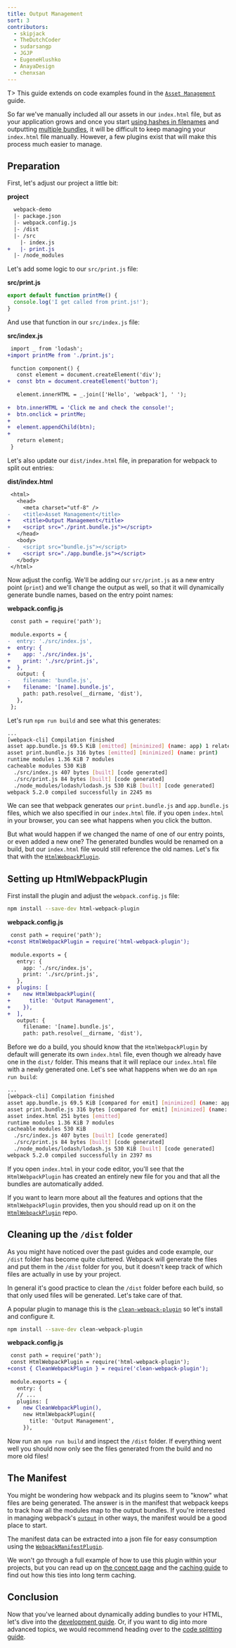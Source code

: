 ```yaml
---
title: Output Management
sort: 3
contributors:
  - skipjack
  - TheDutchCoder
  - sudarsangp
  - JGJP
  - EugeneHlushko
  - AnayaDesign
  - chenxsan
---
```


T> This guide extends on code examples found in the [`Asset Management`](/guides/asset-management) guide.

So far we've manually included all our assets in our `index.html` file, but as your application grows and once you start [using hashes in filenames](/guides/caching) and outputting [multiple bundles](/guides/code-splitting), it will be difficult to keep managing your `index.html` file manually. However, a few plugins exist that will make this process much easier to manage.

## Preparation

First, let's adjust our project a little bit:

__project__

``` diff
  webpack-demo
  |- package.json
  |- webpack.config.js
  |- /dist
  |- /src
    |- index.js
+   |- print.js
  |- /node_modules
```

Let's add some logic to our `src/print.js` file:

__src/print.js__

``` js
export default function printMe() {
  console.log('I get called from print.js!');
}
```

And use that function in our `src/index.js` file:

__src/index.js__

``` diff
 import _ from 'lodash';
+import printMe from './print.js';
 
 function component() {
   const element = document.createElement('div');
+  const btn = document.createElement('button');
 
   element.innerHTML = _.join(['Hello', 'webpack'], ' ');
 
+  btn.innerHTML = 'Click me and check the console!';
+  btn.onclick = printMe;
+
+  element.appendChild(btn);
+
   return element;
 }
```

Let's also update our `dist/index.html` file, in preparation for webpack to split out entries:

__dist/index.html__

``` diff
 <html>
   <head>
     <meta charset="utf-8" />
-    <title>Asset Management</title>
+    <title>Output Management</title>
+    <script src="./print.bundle.js"></script>
   </head>
   <body>
-    <script src="bundle.js"></script>
+    <script src="./app.bundle.js"></script>
   </body>
 </html>
```

Now adjust the config. We'll be adding our `src/print.js` as a new entry point (`print`) and we'll change the output as well, so that it will dynamically generate bundle names, based on the entry point names:

__webpack.config.js__

``` diff
 const path = require('path');
 
 module.exports = {
-  entry: './src/index.js',
+  entry: {
+    app: './src/index.js',
+    print: './src/print.js',
+  },
   output: {
-    filename: 'bundle.js',
+    filename: '[name].bundle.js',
     path: path.resolve(__dirname, 'dist'),
   },
 };
```

Let's run `npm run build` and see what this generates:

``` bash
...
[webpack-cli] Compilation finished
asset app.bundle.js 69.5 KiB [emitted] [minimized] (name: app) 1 related asset
asset print.bundle.js 316 bytes [emitted] [minimized] (name: print)
runtime modules 1.36 KiB 7 modules
cacheable modules 530 KiB
  ./src/index.js 407 bytes [built] [code generated]
  ./src/print.js 84 bytes [built] [code generated]
  ./node_modules/lodash/lodash.js 530 KiB [built] [code generated]
webpack 5.2.0 compiled successfully in 2245 ms
```

We can see that webpack generates our `print.bundle.js` and `app.bundle.js` files, which we also specified in our `index.html` file. if you open `index.html` in your browser, you can see what happens when you click the button.

But what would happen if we changed the name of one of our entry points, or even added a new one? The generated bundles would be renamed on a build, but our `index.html` file would still reference the old names. Let's fix that with the [`HtmlWebpackPlugin`](/plugins/html-webpack-plugin).


## Setting up HtmlWebpackPlugin

First install the plugin and adjust the `webpack.config.js` file:

``` bash
npm install --save-dev html-webpack-plugin
```

__webpack.config.js__

``` diff
 const path = require('path');
+const HtmlWebpackPlugin = require('html-webpack-plugin');
 
 module.exports = {
   entry: {
     app: './src/index.js',
     print: './src/print.js',
   },
+  plugins: [
+    new HtmlWebpackPlugin({
+      title: 'Output Management',
+    }),
+  ],
   output: {
     filename: '[name].bundle.js',
     path: path.resolve(__dirname, 'dist'),
```

Before we do a build, you should know that the `HtmlWebpackPlugin` by default will generate its own `index.html` file, even though we already have one in the `dist/` folder. This means that it will replace our `index.html` file with a newly generated one. Let's see what happens when we do an `npm run build`:

``` bash
...
[webpack-cli] Compilation finished
asset app.bundle.js 69.5 KiB [compared for emit] [minimized] (name: app) 1 related asset
asset print.bundle.js 316 bytes [compared for emit] [minimized] (name: print)
asset index.html 251 bytes [emitted]
runtime modules 1.36 KiB 7 modules
cacheable modules 530 KiB
  ./src/index.js 407 bytes [built] [code generated]
  ./src/print.js 84 bytes [built] [code generated]
  ./node_modules/lodash/lodash.js 530 KiB [built] [code generated]
webpack 5.2.0 compiled successfully in 2397 ms
```

If you open `index.html` in your code editor, you'll see that the `HtmlWebpackPlugin` has created an entirely new file for you and that all the bundles are automatically added.

If you want to learn more about all the features and options that the `HtmlWebpackPlugin` provides, then you should read up on it on the [`HtmlWebpackPlugin`](https://github.com/jantimon/html-webpack-plugin) repo.

## Cleaning up the `/dist` folder

As you might have noticed over the past guides and code example, our `/dist` folder has become quite cluttered. Webpack will generate the files and put them in the `/dist` folder for you, but it doesn't keep track of which files are actually in use by your project.

In general it's good practice to clean the `/dist` folder before each build, so that only used files will be generated. Let's take care of that.

A popular plugin to manage this is the [`clean-webpack-plugin`](https://www.npmjs.com/package/clean-webpack-plugin) so let's install and configure it.

``` bash
npm install --save-dev clean-webpack-plugin
```

__webpack.config.js__

``` diff
 const path = require('path');
 const HtmlWebpackPlugin = require('html-webpack-plugin');
+const { CleanWebpackPlugin } = require('clean-webpack-plugin');
 
 module.exports = {
   entry: {
   // ...
   plugins: [
+    new CleanWebpackPlugin(),
     new HtmlWebpackPlugin({
       title: 'Output Management',
     }),

```

Now run an `npm run build` and inspect the `/dist` folder. If everything went well you should now only see the files generated from the build and no more old files!


## The Manifest

You might be wondering how webpack and its plugins seem to "know" what files are being generated. The answer is in the manifest that webpack keeps to track how all the modules map to the output bundles. If you're interested in managing webpack's [`output`](/configuration/output) in other ways, the manifest would be a good place to start.

The manifest data can be extracted into a json file for easy consumption using the [`WebpackManifestPlugin`](https://github.com/shellscape/webpack-manifest-plugin).

We won't go through a full example of how to use this plugin within your projects, but you can read up on [the concept page](/concepts/manifest) and the [caching guide](/guides/caching) to find out how this ties into long term caching.


## Conclusion

Now that you've learned about dynamically adding bundles to your HTML, let's dive into the [development guide](/guides/development). Or, if you want to dig into more advanced topics, we would recommend heading over to the [code splitting guide](/guides/code-splitting).
